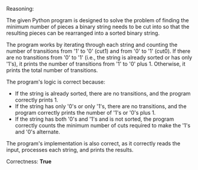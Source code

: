 Reasoning:

The given Python program is designed to solve the problem of finding the minimum number of pieces a binary string needs to be cut into so that the resulting pieces can be rearranged into a sorted binary string.

The program works by iterating through each string and counting the number of transitions from '1' to '0' (cut1) and from '0' to '1' (cut0). If there are no transitions from '0' to '1' (i.e., the string is already sorted or has only '1's), it prints the number of transitions from '1' to '0' plus 1. Otherwise, it prints the total number of transitions.

The program's logic is correct because:

* If the string is already sorted, there are no transitions, and the program correctly prints 1.
* If the string has only '0's or only '1's, there are no transitions, and the program correctly prints the number of '1's or '0's plus 1.
* If the string has both '0's and '1's and is not sorted, the program correctly counts the minimum number of cuts required to make the '1's and '0's alternate.

The program's implementation is also correct, as it correctly reads the input, processes each string, and prints the results.

Correctness: **True**